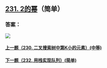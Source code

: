 ## [231. 2的幂](https://leetcode-cn.com/problems/power-of-two/)（简单）





### 答案：



![](https://img-blog.csdnimg.cn/20200807155236311.png)

#### [上一题（230. 二叉搜索树中第K小的元素）(中等)](https://github.com/sdwwld/leetCode/blob/master/src/main/java/com/wld/java/leetcode/leetCode0230.md)

#### [下一题（232. 用栈实现队列）(简单)](https://github.com/sdwwld/leetCode/blob/master/src/main/java/com/wld/java/leetcode/leetCode0232.md)